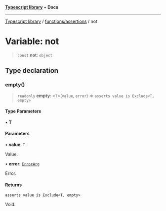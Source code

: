 [**Typescript library**](../../../index.md) • **Docs**

***

[Typescript library](../../../modules.md) / [functions/assertions](../index.md) / not

# Variable: not

> `const` **not**: `object`

## Type declaration

### empty()

> `readonly` **empty**: \<`T`\>(`value`, `error`) => `asserts value is Exclude<T, empty>`

#### Type Parameters

• **T**

#### Parameters

• **value**: `T`

Value.

• **error**: [`ErrorArg`](../type-aliases/ErrorArg.md)

Error.

#### Returns

`asserts value is Exclude<T, empty>`

Void.
